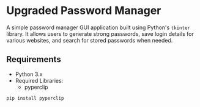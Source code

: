 # Upgraded Password Manager
A simple password manager GUI application built using Python's `tkinter` library. It allows users to generate strong passwords, save login details for various websites, and search for stored passwords when needed.

## Requirements
- Python 3.x
- Required Libraries:
    - pyperclip

```
pip install pyperclip
```